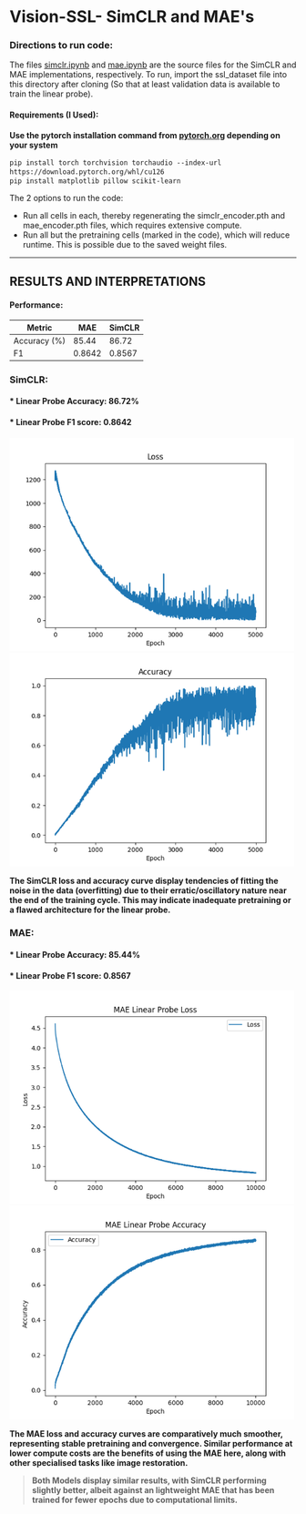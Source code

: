 # Vision-SSL- SimCLR and MAE's

### Directions to run code: 
The files [simclr.ipynb](https://github.com/shreshth3000/Vision-SSL/blob/main/simclr.ipynb) and [mae.ipynb](https://github.com/shreshth3000/Vision-SSL/blob/main/mae.ipynb) are the source files for the SimCLR and MAE implementations, respectively. To run, import the ssl_dataset file into this directory after cloning (So that at least validation data is available to train the linear probe).

#### Requirements (I Used): 

**Use the pytorch installation command from [pytorch.org](https://pytorch.org/get-started/locally/) depending on your system**
```
pip install torch torchvision torchaudio --index-url https://download.pytorch.org/whl/cu126
pip install matplotlib pillow scikit-learn
```


The 2 options to run the code:
* Run all cells in each, thereby regenerating the simclr_encoder.pth and mae_encoder.pth files, which requires extensive compute.
* Run all but the pretraining cells (marked in the code), which will reduce runtime. This is possible due to the saved weight files.
---
## RESULTS AND INTERPRETATIONS

#### Performance:
|**Metric**|**MAE**|**SimCLR**|
|----------|-------|----------|
|Accuracy (%)|85.44|86.72|
|F1|0.8642|0.8567|

### SimCLR:
#### * **Linear Probe Accuracy:** 86.72%
#### * **Linear Probe F1 score:** 0.8642

<p float="left">
  <img src="images/SimCLR_loss.png" width=500/>
  <img src="images/SimCLR_accuracy.png" width=500/>
</p>



**The SimCLR loss and accuracy curve display tendencies of fitting the noise in the data (overfitting) due to their erratic/oscillatory nature near the end of the training cycle.
This may indicate inadequate pretraining or a flawed architecture for the linear probe.**


### MAE:
#### * **Linear Probe Accuracy:** 85.44%
#### * **Linear Probe F1 score:** 0.8567

<p float="left">
  <img src="images/mae_linear_probe_loss.png" width=500/>
  <img src="images/mae_linear_probe_accuracy.png" width=500/>
</p>


**The MAE loss and accuracy curves are comparatively much smoother, representing stable pretraining and convergence. Similar performance at lower compute costs are the benefits of using the MAE here, along with other specialised tasks like image restoration.**


> **Both Models display similar results, with SimCLR performing slightly better, albeit against an lightweight MAE that has been trained for fewer epochs due to computational limits.**



